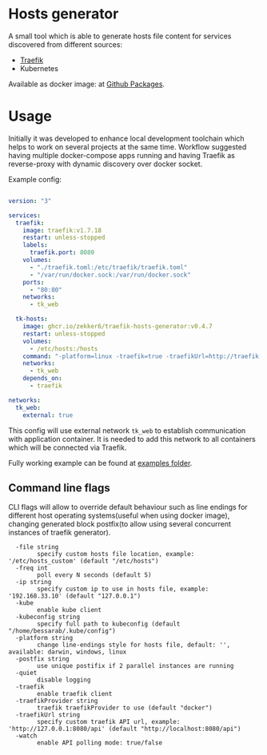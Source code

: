 # Hosts generator

A small tool which is able to generate hosts file content for services discovered from different sources:
* [Traefik](https://traefik.io)
* Kubernetes

Available as docker image: at [Github Packages](https://github.com/users/zekker6/packages/container/package/traefik-hosts-generator).

# Usage

Initially it was developed to enhance local development toolchain which helps to work on several projects at the same time. Workflow suggested having multiple docker-compose apps running and having Traefik as reverse-proxy with dynamic discovery over docker socket.

Example config:
```yaml

version: "3"

services:
  traefik:
    image: traefik:v1.7.18
    restart: unless-stopped
    labels:
      traefik.port: 8080
    volumes:
      - "./traefik.toml:/etc/traefik/traefik.toml"
      - "/var/run/docker.sock:/var/run/docker.sock"
    ports:
      - "80:80"
    networks:
      - tk_web

  tk-hosts:
    image: ghcr.io/zekker6/traefik-hosts-generator:v0.4.7
    restart: unless-stopped
    volumes:
      - /etc/hosts:/hosts
    command: "-platform=linux -traefik=true -traefikUrl=http://traefik:8080/api -file=/hosts -watch=true -freq=10"
    networks:
      - tk_web
    depends_on:
      - traefik

networks:
  tk_web:
    external: true
```

This config will use external network `tk_web` to establish communication with application container.
It is needed to add this network to all containers which will be connected via Traefik.


Fully working example can be found at [examples folder](example/).

## Command line flags

CLI flags will allow to override default behaviour such as line endings for different host operating systems(useful when using docker image), changing generated block postfix(to allow using several concurrent instances of traefik generator).

```
  -file string
        specify custom hosts file location, example: '/etc/hosts_custom' (default "/etc/hosts")
  -freq int
        poll every N seconds (default 5)
  -ip string
        specify custom ip to use in hosts file, example: '192.168.33.10' (default "127.0.0.1")
  -kube
        enable kube client
  -kubeconfig string
        specify full path to kubeconfig (default "/home/bessarab/.kube/config")
  -platform string
        change line-endings style for hosts file, default: '', available: darwin, windows, linux
  -postfix string
        use unique postifix if 2 parallel instances are running
  -quiet
        disable logging
  -traefik
        enable traefik client
  -traefikProvider string
        traefik traefikProvider to use (default "docker")
  -traefikUrl string
        specify custom traefik API url, example: 'http://127.0.0.1:8080/api' (default "http://localhost:8080/api")
  -watch
        enable API polling mode: true/false
```
